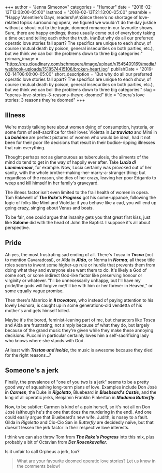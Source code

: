 +++
author = "Jenna Simeonov"
categories = "Humour"
date = "2016-02-13T13:03:00-05:00"
lastmod = "2018-02-13T21:13:00-05:00"
preamble = "Happy Valentine's Days, readers!\n\nSince there's no shortage of love-related topics surrounding opera, we figured we wouldn't do the day justice without a shout-out to the tragic, doomed romance in our favourite shows. Sure, there are happy endings; those usually come out of everybody taking a time out and telling each other the truth. \n\nBut why do all our preferred operatic love stories fall apart? The specifics are unique to each show, of course (mutual death by poison, general insecurities on both parties, etc.), but we think we can boil the problems down to three big categories:"
primary_image = "https://res.cloudinary.com/schmopera/image/upload/v1545409169/media/webhook-uploads/1518574415106/broken-heart.jpg"
publishDate = "2016-02-14T08:00:00-05:00"
short_description = "But why do all our preferred operatic love stories fall apart? The specifics are unique to each show, of course (mutual death by poison, general insecurities on both parties, etc.), but we think we can boil the problems down to three big categories."
slug = "operas-love-stories-3-reasons-theyre-doomed"
title = "Opera&#039;s love stories: 3 reasons they&#039;re doomed"
+++

## Illness

We're mostly talking here about women dying of consumption, hysteria, or some form of self-sacrifice for their lover. Violetta in ***La traviata*** and Mimì in ***La bohème*** are perfect pictures of women who would be ideal, had it not been for their poor life decisions that result in their bodice-ripping illnesses that ruin everything. 

Thought perhaps not as glamourous as tuberculosis, the ailments of the mind do tend to get in the way of happily ever after. Take ***Lucia di Lammermoor***, for example. Now, Lucia certainly was provoked out of her sanity, with the whole brother-making-her-marry-a-stranger thing; but regardless of the reason, she dies of her crazy, leaving her poor Edgardo to weep and kill himself in her family's graveyard.

The illness factor isn't even limited to the frail health of women in opera. Tom Rakewell of ***The Rake's Progress*** got his come-uppance, following the logic of folks like Mimì and Violetta: if you behave like a cad, you will end up going crazy, singing about Venus and boats.

To be fair, one could argue that insanity gets you that great first kiss, just like **Salome** did with the head of John the Baptist. I suppose it's all about perspective.

## Pride

Ah yes, the most frustrating sad ending of all. There's Tosca in ***Tosca*** (not to mention Cavaradossi), or Aïda in ***Aïda***, or Norma in ***Norma***; all these title roles seem to invent some higher-up rule or hurdle that prevents them from doing what they and everyone else want them to do. It's likely a God of some sort, or some indirect God-like factor like preserving honour or virginity or whatever. "I'll be unnecessarily unhappy, but I'll have my pride/the gods will forgive me/I'll be with him or her forever in Heaven," or some equally vague promise.

Then there's Manrico in ***Il trovatore***, who instead of paying attention to his lovely Leonora, is caught up in some generations-old vendetta of his mother's and gets himself killed. 

Maybe it's the bored, feminist-leaning part of me, but characters like Tosca and Aida are frustrating; not simply because of what they do, but largely because of the grand music they're given while they make these annoying decisions. Puccini in particular certainly loves him a self-sacrificing lady who knows where she stands with God.

At least with ***Tristan und Isolde***, the music is awesome because they died for the right reasons...?

## Someone's a jerk

Finally, the prevalence of "one of you two is a jerk" seems to be a pretty good way of squashing long-term plans of love. Examples include Don José in ***Carmen***, the Duke in ***Rigoletto***, Bluebeard in ***Bluebeard's Castle***, and the king of all operatic jerks, Benjamin Franklin Pinkerton in ***Madama Butterfly***. 

Now, to be subtler: Carmen is kind of a pain herself, so it's not all on Don José (although he's the one that does the murdering in the end). And one could easily argue that Bluebeard's new wife, Judith, is nosey to a fault. Gilda in *Rigoletto* and Cio-Cio San in *Butterfly* are decidedly naïve, but that doesn't lessen the jerk factor in their respective love interests.

I think we can also throw Tom from ***The Rake's Progress*** into this mix, plus probably a bit of Octavian from ***Der Rosenkavalier***. 

Is it unfair to call Orpheus a jerk, too?

>What are your favourite doomed operatic love stories? Let us know in the comments below!

